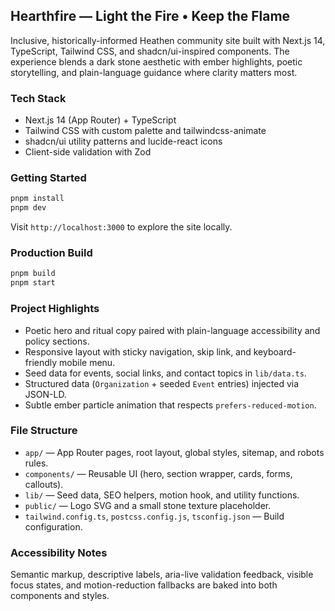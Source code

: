 ## Hearthfire — Light the Fire • Keep the Flame

Inclusive, historically-informed Heathen community site built with Next.js 14, TypeScript, Tailwind CSS, and shadcn/ui-inspired components. The experience blends a dark stone aesthetic with ember highlights, poetic storytelling, and plain-language guidance where clarity matters most.

### Tech Stack
- Next.js 14 (App Router) + TypeScript
- Tailwind CSS with custom palette and tailwindcss-animate
- shadcn/ui utility patterns and lucide-react icons
- Client-side validation with Zod

### Getting Started
```bash
pnpm install
pnpm dev
```
Visit `http://localhost:3000` to explore the site locally.

### Production Build
```bash
pnpm build
pnpm start
```

### Project Highlights
- Poetic hero and ritual copy paired with plain-language accessibility and policy sections.
- Responsive layout with sticky navigation, skip link, and keyboard-friendly mobile menu.
- Seed data for events, social links, and contact topics in `lib/data.ts`.
- Structured data (`Organization` + seeded `Event` entries) injected via JSON-LD.
- Subtle ember particle animation that respects `prefers-reduced-motion`.

### File Structure
- `app/` — App Router pages, root layout, global styles, sitemap, and robots rules.
- `components/` — Reusable UI (hero, section wrapper, cards, forms, callouts).
- `lib/` — Seed data, SEO helpers, motion hook, and utility functions.
- `public/` — Logo SVG and a small stone texture placeholder.
- `tailwind.config.ts`, `postcss.config.js`, `tsconfig.json` — Build configuration.

### Accessibility Notes
Semantic markup, descriptive labels, aria-live validation feedback, visible focus states, and motion-reduction fallbacks are baked into both components and styles.

